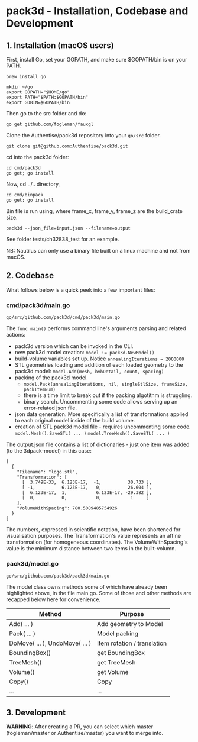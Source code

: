 # pack3d - Installation, Codebase and Development


## 1. Installation (macOS users)

First, install Go, set your GOPATH, and make sure $GOPATH/bin is on your PATH.

```
brew install go

mkdir ~/go
export GOPATH="$HOME/go"
export PATH="$PATH:$GOPATH/bin"
export GOBIN=$GOPATH/bin
```

Then go to the src folder and do:

```
go get github.com/fogleman/fauxgl
```

Clone the Authentise/pack3d repository into your ```go/src``` folder.
```
git clone git@github.com:Authentise/pack3d.git
```

cd into the pack3d folder:
```
cd cmd/pack3d
go get; go install
```

Now, cd ../.. directory,
```
cd cmd/binpack
go get; go install
```

Bin file is run using, where frame_x, frame_y, frame_z are the build_crate size.
```
pack3d --json_file=input.json --filename=output
```

See folder tests/ch32838_test for an example.

NB: Nautilus can only use a binary file built on a linux machine and not from macOS.



## 2. Codebase

What follows below is a quick peek into a few important files:

### cmd/pack3d/main.go
```go/src/github.com/pack3d/cmd/pack3d/main.go```

The ```func main()``` performs command line's arguments parsing and related actions:

- pack3d version which can be invoked in the CLI.
- new pack3d model creation: ```model := pack3d.NewModel()```
- build-volume variables set up. Notice ```annealingIterations = 2000000```
- STL geometries loading and addition of each loaded geometry to the pack3d model: ```model.Add(mesh, bvhDetail, count, spacing)```
- packing of the pack3d model.
  - ```model.Pack(annealingIterations, nil, singleStlSize, frameSize, packItemNum)```
  - there is a time limit to break out if the packing algotithm is struggling.
  - binary search. Uncommenting some code allows serving up an error-related json file.
- json data generation. More specifically a list of transformations applied to each original model inside of the build volume.
- creation of STL pack3d model file - requires uncommenting some code. ```model.Mesh().SaveSTL( ... )```
```model.TreeMesh().SaveSTL( ... )```

The output.json file contains a list of dictionaries - just one item was added (to the 3dpack-model) in this case:

```
[
  {
    "Filename": "logo.stl",
    "Transformation": [
      [  3.749E-33,  6.123E-17,  -1,          30.733 ],
      [ -1,          6.123E-17,   0,          26.604 ],
      [  6.123E-17,  1,           6.123E-17, -29.382 ],
      [  0,          0,           0,           1     ]
    ],
    "VolumeWithSpacing": 780.5089485754926
  }
]
```

The numbers, expressed in scientific notation, have been shortened for visualisation purposes. The Transformation's value represents an affine transformation (for homogeneous coordinates). The VolumeWithSpacing's value is the minimum distance between two items in the built-volumn.

### pack3d/model.go

```go/src/github.com/pack3d/pack3d/main.go```

The model class owns methods some of which have already been highlighted above, in the file main.go. Some of those and other methods are recapped below here for convenience.

|Method|Purpose|
|-|-|
|Add( ... )|Add geometry to Model|
|Pack( ... )|Model packing|
|DoMove( ... ), UndoMove( ... )|Item rotation / translation|
|BoundingBox()| get BoundingBox |
|TreeMesh()|get TreeMesh|
|Volume()|get Volume |
|Copy()| Copy |
|...|...|


## 3. Development

__WARNING__: After creating a PR, you can select which master (fogleman/master or Authentise/master) you want to merge into.